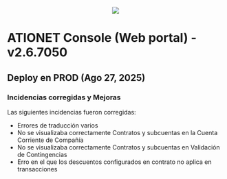 <p align="center">
  <img src="https://github.com/Ationet/ationetdocs/raw/master/Content/Images/ATIOnetLogo_250x70.png" />
</p>

# ATIONET Console (Web portal) - v2.6.7050

## Deploy en PROD (Ago 27, 2025)

### Incidencias corregidas y Mejoras
Las siguientes incidencias fueron corregidas:
- Errores de traducción varios
- No se visualizaba correctamente Contratos y subcuentas en la Cuenta Corriente de Compañía
- No se visualizaba correctamente Contratos y subcuentas en Validación de Contingencias
- Erro en el que los descuentos configurados en contrato no aplica en transacciones
